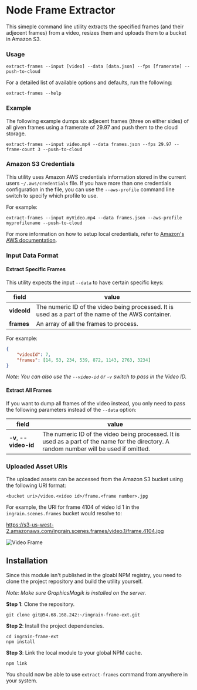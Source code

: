 Node Frame Extractor
=======================

This simeple command line utility extracts the specified frames (and their adjecent frames) from a video, resizes them and uploads them to a bucket in Amazon S3.

### Usage

```
extract-frames --input [video] --data [data.json] --fps [framerate] --push-to-cloud
```

For a detailed list of available options and defaults, run the following:

```
extract-frames --help
```

### Example

The following example dumps six adjecent frames (three on either sides) of all given frames using a framerate of 29.97 and push them to the cloud storage.

```
extract-frames --input video.mp4 --data frames.json --fps 29.97 --frame-count 3 --push-to-cloud
```

### Amazon S3 Credentials

This utility uses Amazon AWS credentials information stored in the current users ```~/.aws/credentials``` file. If you have more than one credentials configuration in the file, you can use the ```--aws-profile``` command line switch to specify which profile to use.

For example:

```
extract-frames --input myVideo.mp4 --data frames.json --aws-profile myprofilename --push-to-cloud
```

For more information on how to setup local credentials, refer to [Amazon's AWS documentation](http://docs.aws.amazon.com/AWSJavaScriptSDK/guide/node-configuring.html).

### Input Data Format

#### Extract Specific Frames

This utility expects the input ```--data``` to have certain specific keys:

| field | value |
| ----- | ----- |
| **videoId** | The numeric ID of the video being processed. It is used as a part of the name of the AWS container. |
| **frames** | An array of all the frames to process. |

For example:

```json
{
	"videoId": 7,
	"frames": [14, 53, 234, 539, 872, 1143, 2763, 3234]
}

```

_Note: You can also use the ```--video-id``` or ```-v``` switch to pass in the Video ID._

#### Extract All Frames

If you want to dump all frames of the video instead, you only need to pass the following parameters instead of the ```--data``` option:

| field | value |
| ----- | ----- |
| **-v**, **--video-id** | The numeric ID of the video being processed. It is used as a part of the name for the directory. A random number will be used if omitted. |

### Uploaded Asset URIs

The uploaded assets can be accessed from the Amazon S3 bucket using the following URI format:

```
<bucket uri>/video.<video id>/frame.<frame number>.jpg
```

For example, the URI for frame 4104 of video Id 1 in the ```ingrain.scenes.frames``` bucket would resolve to:

https://s3-us-west-2.amazonaws.com/ingrain.scenes.frames/video.1/frame.4104.jpg

![Video Frame](https://s3-us-west-2.amazonaws.com/ingrain.scenes.frames/video.1/frame.4104.jpg)

## Installation

Since this module isn't published in the gloabl NPM registry, you need to clone the project repository and build the utility yourself.

_Note: Make sure GraphicsMagik is installed on the server._

**Step 1**: Clone the repository.

```
git clone git@54.68.168.242:~/ingrain-frame-ext.git
```

**Step 2**: Install the project dependencies.

```
cd ingrain-frame-ext
npm install
```

**Step 3**: Link the local module to your global NPM cache.

```
npm link
```

You should now be able to use ```extract-frames``` command from anywhere in your system.
